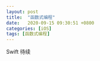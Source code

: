 ```yaml
---
layout: post
title:  "函数式编程"
date:   2020-09-15 09:30:51 +0800
categories: [iOS]
tags: [函数式编程]
---
```


Swift
待续